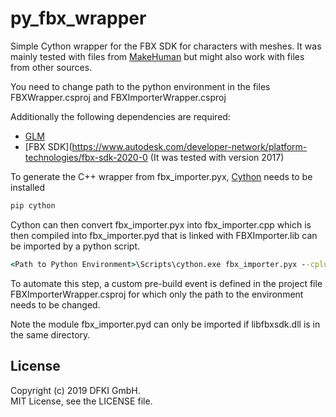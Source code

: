 # py_fbx_wrapper
Simple Cython wrapper for the FBX SDK for characters with meshes. It was mainly tested with files from  [MakeHuman](http://www.makehumancommunity.org/) but might also work with files from other sources.

You need to change path to the python environment in the files FBXWrapper.csproj and FBXImporterWrapper.csproj 

Additionally the following dependencies are required:
- [GLM](https://glm.g-truc.net/0.9.9/index.html)
- [FBX SDK](https://www.autodesk.com/developer-network/platform-technologies/fbx-sdk-2020-0 (It was tested with version 2017)

To generate the C++ wrapper from fbx_importer.pyx, [Cython](https://cython.org/) needs to be installed 
```bat
pip cython
```

Cython can then convert fbx_importer.pyx into fbx_importer.cpp which is then compiled into fbx_importer.pyd that is linked with FBXImporter.lib can be imported by a python script.
```bat
<Path to Python Environment>\Scripts\cython.exe fbx_importer.pyx --cplus
```

To automate this step, a custom pre-build event is defined in the project file FBXImporterWrapper.csproj for which only the path to the environment needs to be changed.

Note the module fbx_importer.pyd can only be imported if libfbxsdk.dll is in the same directory.
 
## License
Copyright (c) 2019 DFKI GmbH.  
MIT License, see the LICENSE file.  